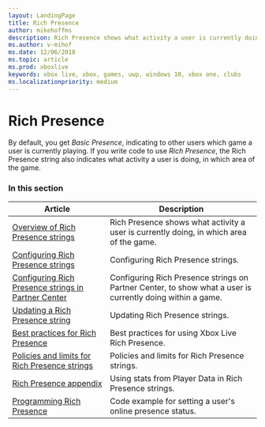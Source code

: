 ```yaml
---
layout: LandingPage
title: Rich Presence
author: mikehoffms
description: Rich Presence shows what activity a user is currently doing, in which area of the game.
ms.author: v-mihof
ms.date: 12/06/2018
ms.topic: article
ms.prod: xboxlive
keywords: xbox live, xbox, games, uwp, windows 10, xbox one, clubs
ms.localizationpriority: medium
---
```


# Rich Presence

By default, you get *Basic Presence*, indicating to other users which game a user is currently playing.
If you write code to use *Rich Presence*, the Rich Presence string also indicates what activity a user is doing, in which area of the game.


### In this section

| Article | Description |
|---------|-------------|
| [Overview of Rich Presence strings](../../../social-platform/rich-presence-strings/rich-presence-strings-overview.md) | Rich Presence shows what activity a user is currently doing, in which area of the game. |
| [Configuring Rich Presence strings](../../../social-platform/rich-presence-strings/rich-presence-strings-configuration.md) | Configuring Rich Presence strings. |
| [Configuring Rich Presence strings in Partner Center](../../../configure-xbl/dev-center/rich-presence-configuration.md) | Configuring Rich Presence strings on Partner Center, to show what a user is currently doing within a game. |
| [Updating a Rich Presence string](../../../social-platform/rich-presence-strings/rich-presence-strings-updating-strings.md) | Updating Rich Presence strings. |
| [Best practices for Rich Presence](../../../social-platform/rich-presence-strings/rich-presence-strings-best-practices.md) | Best practices for using Xbox Live Rich Presence. |
| [Policies and limits for Rich Presence strings](../../../social-platform/rich-presence-strings/rich-presence-strings-policies-and-limitations.md) | Policies and limits for Rich Presence strings. |
| [Rich Presence appendix](../../../social-platform/rich-presence-strings/rich-presence-strings-appendix.md) | Using stats from Player Data in Rich Presence strings. |
| [Programming Rich Presence](../../../social-platform/rich-presence-strings/programming-rich-presence.md) | Code example for setting a user's online presence status. |

